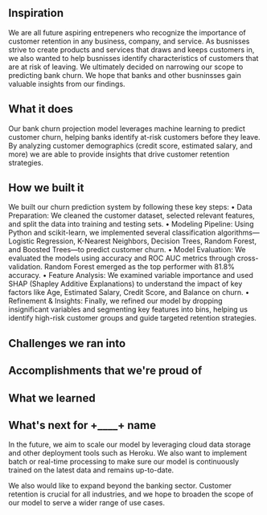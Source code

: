 ## Inspiration
We are all future aspiring entrepeners who recognize the importance of customer 
retention in any business, company, and service. As busnisses strive to create products
and services that draws and keeps customers in, we also wanted to help busnisses
identify characteristics of customers that are at risk of leaving. We ultimately decided
on narrowing our scope to predicting bank churn. We hope that banks and other busninsses
gain valuable insights from our findings.

## What it does
Our bank churn projection model leverages machine learning to predict customer churn, 
helping banks identify at-risk customers before they leave.  By analyzing customer 
demographics (credit score, estimated salary, and more) we are able to provide insights
that drive customer retention strategies. 

## How we built it
We built our churn prediction system by following these key steps:
	•	Data Preparation: We cleaned the customer dataset, selected relevant features, and split the data into training and testing sets.
	•	Modeling Pipeline: Using Python and scikit-learn, we implemented several classification algorithms—Logistic Regression, K-Nearest Neighbors, Decision Trees, Random Forest, and Boosted Trees—to predict customer churn.
	•	Model Evaluation: We evaluated the models using accuracy and ROC AUC metrics through cross-validation. Random Forest emerged as the top performer with 81.8% accuracy.
	•	Feature Analysis: We examined variable importance and used SHAP (Shapley Additive Explanations) to understand the impact of key factors like Age, Estimated Salary, Credit Score, and Balance on churn.
	•	Refinement & Insights: Finally, we refined our model by dropping insignificant variables and segmenting key features into bins, helping us identify high-risk customer groups and guide targeted retention strategies.


## Challenges we ran into

## Accomplishments that we're proud of

## What we learned

## What's next for +____+ name
In the future, we aim to scale our model by leveraging cloud data storage and other deployment tools such as Heroku. We also want to implement batch or real-time processing to make sure our model is continuously trained on the latest data and remains up-to-date.

We also would like to expand beyond the banking sector. Customer retention is crucial for all industries, and we hope to broaden the scope of our model to serve a wider range of use cases.
